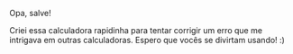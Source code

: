 Opa, salve!

Criei essa calculadora rapidinha para tentar corrigir um erro que me intrigava em outras calculadoras.
Espero que vocês se divirtam usando! :)
